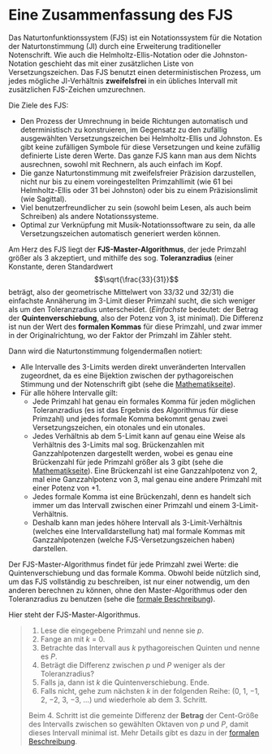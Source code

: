 ﻿# Eine Zusammenfassung des FJS

Das Naturtonfunktionssystem (FJS) ist ein Notationssystem für die Notation der Naturtonstimmung (JI) durch eine Erweiterung traditioneller Notenschrift. Wie auch die Helmholtz-Ellis-Notation oder die Johnston-Notation geschieht das mit einer zusätzlichen Liste von Versetzungszeichen. Das FJS benutzt einen deterministischen Prozess, um jedes mögliche JI-Verhältnis **zweifelsfrei** in ein übliches Intervall mit zusätzlichen FJS-Zeichen umzurechnen.

Die Ziele des FJS:

- Den Prozess der Umrechnung in beide Richtungen automatisch und deterministisch zu konstruieren, im Gegensatz zu den zufällig ausgewählten Versetzungszeichen bei Helmholtz-Ellis und Johnston. Es gibt keine zufälligen Symbole für diese Versetzungen und keine zufällig definierte Liste deren Werte. Das ganze FJS kann man aus dem Nichts ausrechnen, sowohl mit Rechnern, als auch einfach im Kopf.
- Die ganze Naturtonstimmung mit zweifelsfreier Präzision darzustellen, nicht nur bis zu einem voreingestellten Primzahllimit (wie 61 bei Helmholtz-Ellis oder 31 bei Johnston) oder bis zu einem Präzisionslimit (wie Sagittal).
- Viel benutzerfreundlicher zu sein (sowohl beim Lesen, als auch beim Schreiben) als andere Notationssysteme.
- Optimal zur Verknüpfung mit Musik-Notationssoftware zu sein, da alle Versetzungszeichen automatisch generiert werden können.

Am Herz des FJS liegt der **FJS-Master-Algorithmus**, der jede Primzahl größer als 3 akzeptiert, und mithilfe des sog. **Toleranzradius** (einer Konstante, deren Standardwert $$\sqrt{\frac{33}{31}}$$ beträgt, also der geometrische Mittelwert von 33/32 und 32/31) die einfachste Annäherung im 3-Limit dieser Primzahl sucht, die sich weniger als um den Toleranzradius unterscheidet. (*Einfachste* bedeutet: der Betrag der **Quintenverschiebung**, also der Potenz von 3, ist minimal). Die Differenz ist nun der Wert des **formalen Kommas** für diese Primzahl, und zwar immer in der Originalrichtung, wo der Faktor der Primzahl im Zähler steht.

Dann wird die Naturtonstimmung folgendermaßen notiert:

- Alle Intervalle des 3-Limits werden direkt unveränderten Intervallen zugeordnet, da es eine Bijektion zwischen der pythagoreischen Stimmung und der Notenschrift gibt (sehe die [Mathematikseite](math.html)).
- Für alle höhere Intervalle gilt:
	- Jede Primzahl hat genau ein formales Komma für jeden möglichen Toleranzradius (es ist das Ergebnis des Algorithmus für diese Primzahl) und jedes formale Komma bekommt genau zwei Versetzungszeichen, ein otonales und ein utonales.
	- Jedes Verhältnis ab dem 5-Limit kann auf genau eine Weise als Verhältnis des 3-Limits mal sog. Brückenzahlen mit Ganzzahlpotenzen dargestellt werden, wobei es genau eine Brückenzahl für jede Primzahl größer als 3 gibt (sehe die [Mathematikseite](math.html)). Eine Brückenzahl ist eine Ganzzahlpotenz von 2, mal eine Ganzzahlpotenz von 3, mal genau eine andere Primzahl mit einer Potenz von +1.
	- Jedes formale Komma ist eine Brückenzahl, denn es handelt sich immer um das Intervall zwischen einer Primzahl und einem 3-Limit-Verhältnis.
	- Deshalb kann man jedes höhere Intervall als 3-Limit-Verhältnis (welches eine Intervalldarstellung hat) mal formale Kommas mit Ganzzahlpotenzen (welche FJS-Versetzungszeichen haben) darstellen.

Der FJS-Master-Algorithmus findet für jede Primzahl zwei Werte: die Quintenverschiebung und das formale Komma. Obwohl beide nützlich sind, um das FJS vollständig zu beschreiben, ist nur einer notwendig, um den anderen berechnen zu können, ohne den Master-Algorithmus oder den Toleranzradius zu benutzen (sehe die [formale Beschreibung](rules.html)).

Hier steht der FJS-Master-Algorithmus.

> 1. Lese die eingegebene Primzahl und nenne sie *p*.
> 2. Fange an mit *k* = 0.
> 3. Betrachte das Intervall aus *k* pythagoreischen Quinten und nenne es *P*.
> 4. Beträgt die Differenz zwischen *p* und *P* weniger als der Toleranzradius?
> 5. Falls ja, dann ist *k* die Quintenverschiebung. Ende.
> 6. Falls nicht, gehe zum nächsten *k* in der folgenden Reihe: (0, 1, −1, 2, −2, 3, −3, …) und wiederhole ab dem 3. Schritt.
>
> Beim 4. Schritt ist die gemeinte Differenz der **Betrag** der Cent-Größe des Intervalls zwischen so gewählten Oktaven von *p* und *P*, damit dieses Intervall minimal ist. Mehr Details gibt es dazu in der [formalen Beschreibung](rules.html).
